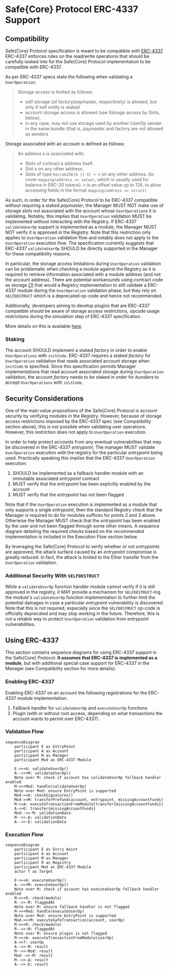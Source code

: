 # Safe{Core} Protocol ERC-4337 Support

## Compatibility

Safe{Core} Protocol specification is meant to be compatible with [ERC-4337](https://eips.ethereum.org/EIPS/eip-4337). ERC-4337 enforces rules on the read/write operations that should be carefully looked into for the Safe{Core} Protocol implementation to be compatible with ERC-4337.

As per ERC-4337 specs state the following when validating a `UserOperation`:

> Storage access is limited as follows:
>
> - self storage (of factory/paymaster, respectively) is allowed, but only if self entity is staked
> - account storage access is allowed (see Storage access by Slots, below),
> - in any case, may not use storage used by another UserOp sender in the same bundle (that is, paymaster and factory are not allowed as senders

Storage associated with an account is defined as follows:

> An address `A` is associated with:
>
> - Slots of contract `A` address itself.
> - Slot `A` on any other address.
> - Slots of type `keccak256(A || X) + n` on any other address. (to cover `mapping(address => value)`, which is usually used for balance in ERC-20 tokens). `n` is an offset value up to 128, to allow accessing fields in the format `mapping(address => struct)`

As such, in order for the Safe{Core} Protocol to be ERC-4337 compatible without requiring a staked _paymaster_, the Manager MUST NOT make use of storage slots not associated with the account whose `UserOperation`s it is validating. Notably, this implies that `UserOperation` validation MUST be implemented without interacting with the Registry. If ERC-4337 `validateUserOp` support is implemented as a module, the Manager MUST NOT verify it is approved in the Registry. Note that this restriction only applies to `UserOperation` validation flow and notably does not apply to the `UserOperation` execution flow. The specification currently suggests that ERC-4337 `validateUserOp` SHOULD be directly supported in the Manager for these compatibility reasons.

In particular, the storage access limitations during `UserOperation` validation can be problematic when checking a module against the Registry as it is required to retrieve information associated with a module address (and not the account address). There are potential workarounds using contract code as storage [\[1\]](https://github.com/5afe/contract-storage) that would a Registry implementation to still validate a ERC-4337 module during the `UserOperation` validation phase, but they rely on `SELFDESTRUCT` which is a deprecated op-code and hence not recommended.

Additionally, developers aiming to develop plugins that are ERC-4337 compatible should be aware of storage access restrictions, opcode usage restrictions during the simulation step of ERC-4337 specification.

More details on this is available [here](https://github.com/safe-global/safe-core-protocol/issues/60#issuecomment-1761296305).

### Staking

The account SHOULD implement a staked _factory_ in order to enable `UserOperations` with `initCode`. ERC-4337 requires a staked _factory_ for `UserOperation` validation that reads associated account storage when `initCode` is specified. Since this specification permits Manager implementations that read account associated storage during `UserOperation` validation, the account _factory_ needs to be staked in order for _bundlers_ to accept `UserOperations` with `initCode`.

## Security Considerations

One of the main value propositions of the Safe{Core} Protocol is account security by verifying modules in the Registry. However, because of storage access restrictions imposed by the ERC-4337 spec (see Compatibility section above), this is not possible when validating user operations. However, this restriction does not apply to `UserOperation` execution.

In order to help protect accounts from any eventual vulnerabilities that may be discovered in the ERC-4337 _entrypoint_, The manager MUST validate `UserOperation` execution with the registry for the particular _entrypoint_ being used. Practically speaking this implies that the ERC-4337 `UserOperation` execution:
1. SHOULD be implemented as a fallback handler module with an immutable associated _entrypoint_ contract
2. MUST verify that the _entrypoint_ has been explicitly enabled by the account
3. MUST verify that the _entrypoint_ has not been flagged

Note that if the `UserOperation` execution is implemented as a module that only supports a single _entrypoint_, then the standard Registry check that the Manager is required to do for modules suffices for points 2 and 3 above. Otherwise the Manager MUST check that the _entrypoint_ has been enabled by the user and not been flagged through some other means. A sequence diagram detailing the required checks based on the recommended implementation is included in the Execution Flow section below.

By leveraging the Safe{Core} Protocol to verify whether or not _entrypoints_ are approved, the attack surface caused by an _entrypoint_ compromise is greatly reduced. In fact, the attack is limited to the Ether transfer from the `UserOperation` validation.

### Additional Security With `SELFDESTRUCT`

While a `validateUserOp` function handler module cannot verify if it is still approved in the registry, it MAY provide a mechanism for `SELFDESTRUCT`-ing the module's `validateUserOp` function implementation to further limit the potential damages in case a particular _entrypoint_ vulnerability is discovered. Note that this is not required, especially since the `SELFDESTRUCT` op-code is officially deprecated and may stop working in the future. Therefore, this is not a reliable way to protect `UserOperation` validation from _entrypoint_ vulnerabilities.

## Using ERC-4337

This section contains sequence diagrams for using ERC-4337 support in the Safe{Core} Protocol. **It assumes that ERC-4337 is implemented as a module**, but with additional special case support for ERC-4337 in the Manager (see Compatibility section for more details).

### Enabling ERC-4337

Enabling ERC-4337 on an account the following registrations for the ERC-4337 module implementation:

1. Fallback handler for `validateUserOp` and `executeUserOp` functions
2. Plugin (with or without root access, depending on what transactions the account wants to permit over ERC-4337).

### Validation Flow

```mermaid
sequenceDiagram
    participant E as EntryPoint
    participant A as Account
    participant M as Manager
    participant Mod as ERC-4337 Module

    E->>+A: validateUserOp()
    A-->>+M: validateUserOp()
    Note over M: check if account has validateUserOp fallback handler enabled
    M->>+Mod: handle(validateUserOp)
    Note over Mod: ensure EntryPoint is supported
    Mod->>A: checkSignatures()
    Mod->>M: transferPrefund(account, entrypoint, missingAccountFunds)
    M->>A: executeTransactionFromModule(transfer{missingAccountFunds})
    A->>E: transfer{missingAccountFunds}
    Mod-->>-M: validationData
    M-->>-A: validationData
    A-->>-E: validationData
```

### Execution Flow

```mermaid
sequenceDiagram
    participant E as Entry Aoint
    participant A as Account
    participant M as Manager
    participant R as Registry
    participant Mod as ERC-4337 Module
    actor T as Target

    E->>+A: executeUserOp()
    A-->>+M: executeUserOp()
    Note over M: check if account has executeUserOp fallback handler enabled
    M->>+R: check(module)
    R-->>-M: flaggedAt
    Note over M: ensure fallback handler is not flagged
    M->>+Mod: handle(executeUserOp)
    Note over Mod: ensure EntryPoint is supported
    Mod->>+M: executeSafeTransaction(account, userOp)
    M->>+R: check(module)
    R-->>-M: flaggedAt
    Note over M: ensure plugin is not flagged
    M->>+A: executeTransactionFromModule(userOp)
    A->>T: userOp
    A-->>-M: result
    M-->>-Mod: result
    Mod-->>-M: result
    M-->>-A: result
    A-->>-E: result
```
